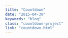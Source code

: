 ```yaml
---
title: "Countdown"
date: "2015-04-30"
keywords: "blog"
class: "countdown-project"
link: "countdown.html"
---
```

